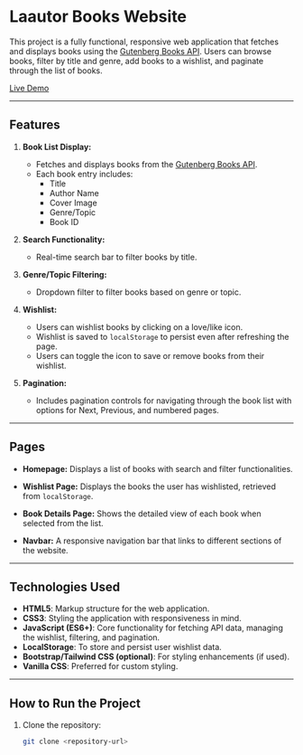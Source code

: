 # Laautor Books Website

This project is a fully functional, responsive web application that fetches and displays books using the [Gutenberg Books API](https://gutendex.com/books). Users can browse books, filter by title and genre, add books to a wishlist, and paginate through the list of books.

[Live Demo](https://all-in-one-authentication.web.app/)

---

## Features

1. **Book List Display:**
   - Fetches and displays books from the [Gutenberg Books API](https://gutendex.com/books).
   - Each book entry includes:
     - Title
     - Author Name
     - Cover Image
     - Genre/Topic
     - Book ID

2. **Search Functionality:**
   - Real-time search bar to filter books by title.

3. **Genre/Topic Filtering:**
   - Dropdown filter to filter books based on genre or topic.

4. **Wishlist:**
   - Users can wishlist books by clicking on a love/like icon.
   - Wishlist is saved to `localStorage` to persist even after refreshing the page.
   - Users can toggle the icon to save or remove books from their wishlist.

5. **Pagination:**
   - Includes pagination controls for navigating through the book list with options for Next, Previous, and numbered pages.

---

## Pages

- **Homepage:** 
  Displays a list of books with search and filter functionalities.
  
- **Wishlist Page:**
  Displays the books the user has wishlisted, retrieved from `localStorage`.

- **Book Details Page:**
  Shows the detailed view of each book when selected from the list.

- **Navbar:**
  A responsive navigation bar that links to different sections of the website.

---

## Technologies Used

- **HTML5**: Markup structure for the web application.
- **CSS3**: Styling the application with responsiveness in mind.
- **JavaScript (ES6+)**: Core functionality for fetching API data, managing the wishlist, filtering, and pagination.
- **LocalStorage**: To store and persist user wishlist data.
- **Bootstrap/Tailwind CSS (optional)**: For styling enhancements (if used).
- **Vanilla CSS**: Preferred for custom styling.

---

## How to Run the Project

1. Clone the repository:
   ```bash
   git clone <repository-url>
